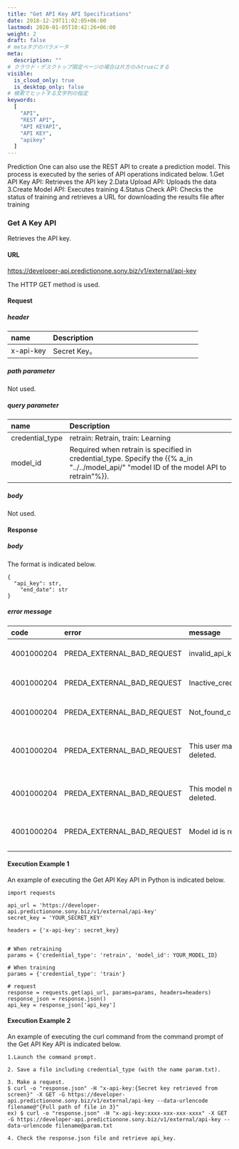 ```yaml
---
title: "Get API Key API Specifications"
date: 2018-12-29T11:02:05+06:00
lastmod: 2020-01-05T10:42:26+06:00
weight: 2
draft: false
# metaタグのパラメータ
meta:
  description: ""
# クラウド・デスクトップ限定ページの場合は片方のみtrueにする
visible:
  is_cloud_only: true
  is_desktop_only: false
# 検索でヒットする文字列の指定
keywords:
  [
    "API",
    "REST API",
    "API KEYAPI",
    "API KEY",
    "apikey"
  ]
---
```


Prediction One can also use the REST API to create a prediction model. This process is executed by the series of API operations indicated below.
1.Get API Key API: Retrieves the API key
2.Data Upload API: Uploads the data
3.Create Model API: Executes training
4.Status Check API: Checks the status of training and retrieves a URL for downloading the results file after training

### Get A Key API

Retrieves the API key.

#### URL

https://developer-api.predictionone.sony.biz/v1/external/api-key

The HTTP GET method is used.

#### Request

##### header

| name              | Description              　　　　　　　　　　　　　　|
| :---------------- | :----------------------------------------- |
| x-api-key         | Secret Key。            |

##### path parameter

Not used.

##### query parameter

| name              | Description              　　　　　　　　　　　　　　|
| :---------------- | :----------------------------------------- |
| credential_type         | retrain: Retrain, train: Learning|
| model_id         | Required when retrain is specified in credential_type. Specify the {{% a_in "../../model_api/" "model ID of the model API to retrain"%}}.|

##### body

Not used.

#### Response

##### body

The format is indicated below.

```
{
  "api_key": str,
	"end_date": str
}
```

##### error message

| code       | error       | message               | reason               |
| :--------- | :---------- | :-------------------- | :------------------- |
| 4001000204 | PREDA_EXTERNAL_BAD_REQUEST | invalid_api_key. | The API key does not exist. |
| 4001000204 | PREDA_EXTERNAL_BAD_REQUEST | Inactive_credential. | The API key is incorrect. |
| 4001000204 | PREDA_EXTERNAL_BAD_REQUEST | Not_found_credential. | The API key is incorrect. |
| 4001000204 | PREDA_EXTERNAL_BAD_REQUEST | This user may be deleted. | The user information may have been deleted. |
| 4001000204 | PREDA_EXTERNAL_BAD_REQUEST | This model may be deleted. | The model may have been deleted. |
| 4001000204 | PREDA_EXTERNAL_BAD_REQUEST | Model id is required. | The model ID may not be specified. |

#### Execution Example 1

An example of executing the Get API Key API in Python is indicated below.

```
import requests

api_url = 'https://developer-api.predictionone.sony.biz/v1/external/api-key'
secret_key = 'YOUR_SECRET_KEY'

headers = {'x-api-key': secret_key}


# When retraining
params = {'credential_type': 'retrain', 'model_id': YOUR_MODEL_ID}

# When training
params = {'credential_type': 'train'}

# request
response = requests.get(api_url, params=params, headers=headers)
response_json = response.json()
api_key = response_json['api_key']
```

#### Execution Example 2

An example of executing the curl command from the command prompt of the Get API Key API is indicated below.

```
1.Launch the command prompt.

2. Save a file including credential_type (with the name param.txt).

3. Make a request.
$ curl -o "response.json" -H "x-api-key:{Secret key retrieved from screen}" -X GET -G https://developer-api.predictionone.sony.biz/v1/external/api-key --data-urlencode filename@"{Full path of file in 3}"
ex) $ curl -o "response.json" -H "x-api-key:xxxx-xxx-xxx-xxxx" -X GET -G https://developer-api.predictionone.sony.biz/v1/external/api-key --data-urlencode filename@param.txt

4. Check the response.json file and retrieve api_key.
```

